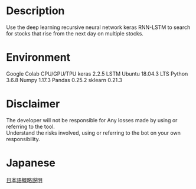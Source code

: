 # Description
Use the deep learning recursive neural network keras RNN-LSTM to search for stocks that rise from the next day on multiple stocks.

# Environment
Google Colab CPU/GPU/TPU
keras 2.2.5 LSTM
Ubuntu 18.04.3 LTS
Python 3.6.8
Numpy 1.17.3
Pandas 0.25.2
sklearn 0.21.3

# Disclaimer
The developer will not be responsible for Any losses made by using or referring to the tool.<br>
Understand the risks involved, using or referring to the bot on your own responsibility.

# Japanese
<a href="https://memo.soarcloud.com/%e6%b7%b1%e5%b1%a4%e5%ad%a6%e7%bf%92%e3%81%a7%e6%99%82%e7%b3%bb%e5%88%97%e4%ba%88%e6%b8%ac%e3%81%ae%e4%b8%8a%e3%81%8c%e3%82%8b%e6%a0%aa%e3%81%b8/">日本語概略説明</a>

